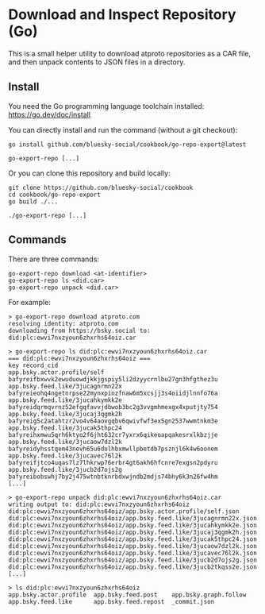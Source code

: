 
Download and Inspect Repository (Go)
====================================

This is a small helper utility to download atproto repositories as a CAR file, and then unpack contents to JSON files in a directory.

## Install

You need the Go programming language toolchain installed: <https://go.dev/doc/install>

You can directly install and run the command (without a git checkout):

```shell
go install github.com/bluesky-social/cookbook/go-repo-export@latest

go-export-repo [...]
```

Or you can clone this repository and build locally:

```shell
git clone https://github.com/bluesky-social/cookbook
cd cookbook/go-repo-export
go build ./...

./go-export-repo [...]
```

## Commands

There are three commands:

```shell
go-export-repo download <at-identifier>
go-export-repo ls <did.car>
go-export-repo unpack <did.car>
```

For example:

```shell
> go-export-repo download atproto.com
resolving identity: atproto.com
downloading from https://bsky.social to: did:plc:ewvi7nxzyoun6zhxrhs64oiz.car

> go-export-repo ls did:plc:ewvi7nxzyoun6zhxrhs64oiz.car
=== did:plc:ewvi7nxzyoun6zhxrhs64oiz ===
key	record_cid
app.bsky.actor.profile/self	bafyreifbxwvk2ewuduowdjkkjgspiy5li2dzyycrnlbu27gn3hfgthez3u
app.bsky.feed.like/3jucagnrmn22x	bafyreieohq4ngetnrpse22mynxpinzfnaw6m5xcsjj3s4oiidjlnnfo76a
app.bsky.feed.like/3jucahkymkk2e	bafyreidqrmqvrnz52efgqfavvjdbwob3bc2g3vvgmhmexgx4xputjty754
app.bsky.feed.like/3jucaj3qgmk2h	bafyreig5c2atahtzr2vo4v64aovgqbv6qwivfwf3ex5gn2537wwmtnkm3e
app.bsky.feed.like/3jucak5thpc24	bafyreihxmwu5qrh6ktyo2f6jht632cr7yxrx6qikeoapqakesrxlkbzjje
app.bsky.feed.like/3jucaow7dzl2k	bafyreidyhsstqem43nevh65u6dolhbxmwllpbetdb7psznjl6k4w6oonem
app.bsky.feed.like/3jucavec76l2k	bafyreifjtco4uqas7lz7lhkrwp76erbr4gt6akh6hfcnre7exgsn2pdyru
app.bsky.feed.like/3jucb2d7ojs2g	bafyreibobswhj7by2j475wtnbtknrbdxwjndb2mdjs74bhy6k3n26fw4hm
[...]

> go-export-repo unpack did:plc:ewvi7nxzyoun6zhxrhs64oiz.car
writing output to: did:plc:ewvi7nxzyoun6zhxrhs64oiz
did:plc:ewvi7nxzyoun6zhxrhs64oiz/app.bsky.actor.profile/self.json
did:plc:ewvi7nxzyoun6zhxrhs64oiz/app.bsky.feed.like/3jucagnrmn22x.json
did:plc:ewvi7nxzyoun6zhxrhs64oiz/app.bsky.feed.like/3jucahkymkk2e.json
did:plc:ewvi7nxzyoun6zhxrhs64oiz/app.bsky.feed.like/3jucaj3qgmk2h.json
did:plc:ewvi7nxzyoun6zhxrhs64oiz/app.bsky.feed.like/3jucak5thpc24.json
did:plc:ewvi7nxzyoun6zhxrhs64oiz/app.bsky.feed.like/3jucaow7dzl2k.json
did:plc:ewvi7nxzyoun6zhxrhs64oiz/app.bsky.feed.like/3jucavec76l2k.json
did:plc:ewvi7nxzyoun6zhxrhs64oiz/app.bsky.feed.like/3jucb2d7ojs2g.json
did:plc:ewvi7nxzyoun6zhxrhs64oiz/app.bsky.feed.like/3jucb2tkqss2e.json
[...]

> ls did:plc:ewvi7nxzyoun6zhxrhs64oiz
app.bsky.actor.profile  app.bsky.feed.post    app.bsky.graph.follow
app.bsky.feed.like      app.bsky.feed.repost  _commit.json
```
